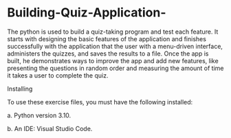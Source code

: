 # Building-Quiz-Application-

The python is used to build a quiz-taking program and test each feature. It starts with designing the basic features of the application and finishes successfully with the application that the user with a menu-driven interface, administers the quizzes, and saves the results to a file. Once the app is built, he demonstrates ways to improve the app and add new features, like presenting the questions in random order and measuring the amount of time it takes a user to complete the quiz. 

Installing

To use these exercise files, you must have the following installed:

a. Python version 3.10.

b. An IDE: Visual Studio Code.
